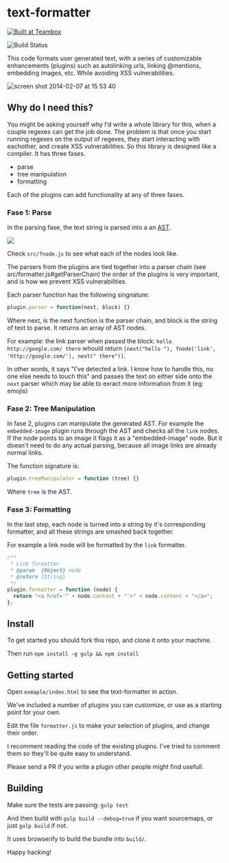 text-formatter
==============

<a href="http://teambox.com"><img alt="Built at Teambox" src="http://i.imgur.com/hqNPlHe.png"/></a>

![Build Status](https://travis-ci.org/p3drosola/text-formatter.png)

This code formats user generated text, with a series of customizable enhancements (plugins) such as autolinking urls, linking @mentions, embedding images, etc. While avoiding XSS vulnerabilities.

![screen shot 2014-02-07 at 15 53 40](https://f.cloud.github.com/assets/520550/2110835/10bc104a-9009-11e3-9832-fafa7393ca5b.png)

## Why do I need this?

You might be asking yourself why I'd write a whole library for this, when a couple regexes can get the job done. The problem is that once you start running regexes on the output of regexes, they start interacting with eachother, and create XSS vulnerabilities. So this library is designed like a compiler. It has three fases.

- parse
- tree manipulation
- formatting

Each of the plugins can add functionality at any of three fases.

### Fase 1: Parse

In the parsing fase, the text string is parsed into a an [AST](http://en.wikipedia.org/wiki/Abstract_syntax_tree).

![](http://upload.wikimedia.org/wikipedia/commons/thumb/c/c7/Abstract_syntax_tree_for_Euclidean_algorithm.svg/800px-Abstract_syntax_tree_for_Euclidean_algorithm.svg.png)

Check `src/fnode.js` to see what each of the nodes look like.

The parsers from the plugins are tied together into a parser chain (see src/formatter.js#getParserChain) the order of the plugins is very important, and is how we prevent XSS vulnerabilities.

Each parser function has the following singnature:

```javascript
plugin.parser = function(next, block) {}
```

Where next, is the next function is the parser chain, and block is the string of text to parse. It returns an array of AST nodes.

For example: the link parser when passed the block: `hello http://google.com/ there` whould return `[next("hello "), fnode('link', 'http://google.com/'), next(" there")]`.

In other words, it says "I've detected a link. I know how to handle this, no one else needs to touch this" and passes the text on either side onto the `next` parser which may be able to exract more information from it (eg: emojis)

### Fase 2: Tree Manipulation

In fase 2, plugins can manipulate the generated AST. For example the `embedded-image` plugin runs through the AST and checks all the `link` nodes. If the node points to an image it flags it as a "embedded-image" node. But it doesn't need to do any actual parsing, because all image links are already normal links.


The function signature is:
```javascript
plugin.treeManipulator = function (tree) {}
```
Where `tree` is the AST.

### Fase 3: Formatting

In the last step, each node is turned into a string by it's corresponding formatter, and all these strings are smashed back together.

For example a link node will be formatted by the `link` formatter.

```javascript
/**
 * Link formatter
 * @param  {Object} node
 * @return {String}
 */
plugin.formatter = function (node) {
  return "<a href='" + node.content + "'>" + node.content + "</a>";
};
```

## Install

To get started you should fork this repo, and clone it onto your machine.

Then run `npm install -g gulp && npm install`

## Getting started

Open `exmaple/index.html` to see the text-formatter in action.

We've included a number of plugins you can customize, or use as a starting point for your own.

Edit the file `formatter.js` to make your selection of plugins, and change their order.

I recomment reading the code of the existing plugins. I've tried to comment them so they'll be quite easy to understand.

Please send a PR if you write a plugin other people might find usefull.

## Building

Make sure the tests are passing: `gulp test`

And then build with `gulp build --debug=true` if you want sourcemaps, or just `gulp build` if not.

It uses browserify to build the bundle into `build/`.

Happy hacking!
